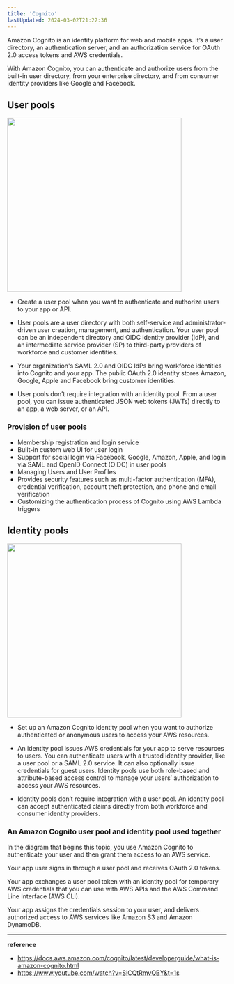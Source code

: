 ```yaml
---
title: 'Cognito'
lastUpdated: 2024-03-02T21:22:36
---
```


Amazon Cognito is an identity platform for web and mobile apps. It’s a user directory, an authentication server, and an authorization service for OAuth 2.0 access tokens and AWS credentials.

With Amazon Cognito, you can authenticate and authorize users from the built-in user directory, from your enterprise directory, and from consumer identity providers like Google and Facebook.

## User pools

<img src="https://github.com/rlaisqls/TIL/assets/81006587/1f09d9aa-2e83-4a0c-afe4-9b76a9928802" height=400px>

- Create a user pool when you want to authenticate and authorize users to your app or API.

- User pools are a user directory with both self-service and administrator-driven user creation, management, and authentication. Your user pool can be an independent directory and OIDC identity provider (IdP), and an intermediate service provider (SP) to third-party providers of workforce and customer identities.
  
- Your organization's SAML 2.0 and OIDC IdPs bring workforce identities into Cognito and your app. The public OAuth 2.0 identity stores Amazon, Google, Apple and Facebook bring customer identities.

- User pools don’t require integration with an identity pool. From a user pool, you can issue authenticated JSON web tokens (JWTs) directly to an app, a web server, or an API.

### Provision of user pools

- Membership registration and login service
- Built-in custom web UI for user login
- Support for social login via Facebook, Google, Amazon, Apple, and login via SAML and OpenID Connect (OIDC) in user pools
- Managing Users and User Profiles
- Provides security features such as multi-factor authentication (MFA), credential verification, account theft protection, and phone and email verification
- Customizing the authentication process of Cognito using AWS Lambda triggers

## Identity pools

<img src="https://github.com/rlaisqls/TIL/assets/81006587/ef28dec0-5997-4e76-a08d-77b76a906e76" height=400px>

- Set up an Amazon Cognito identity pool when you want to authorize authenticated or anonymous users to access your AWS resources.

- An identity pool issues AWS credentials for your app to serve resources to users. You can authenticate users with a trusted identity provider, like a user pool or a SAML 2.0 service. It can also optionally issue credentials for guest users. Identity pools use both role-based and attribute-based access control to manage your users’ authorization to access your AWS resources.

- Identity pools don’t require integration with a user pool. An identity pool can accept authenticated claims directly from both workforce and consumer identity providers.

### An Amazon Cognito user pool and identity pool used together

In the diagram that begins this topic, you use Amazon Cognito to authenticate your user and then grant them access to an AWS service.

Your app user signs in through a user pool and receives OAuth 2.0 tokens.

Your app exchanges a user pool token with an identity pool for temporary AWS credentials that you can use with AWS APIs and the AWS Command Line Interface (AWS CLI).

Your app assigns the credentials session to your user, and delivers authorized access to AWS services like Amazon S3 and Amazon DynamoDB.

---

**reference**
- https://docs.aws.amazon.com/cognito/latest/developerguide/what-is-amazon-cognito.html
- https://www.youtube.com/watch?v=SiCQtRmvQBY&t=1s